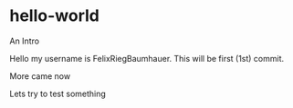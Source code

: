 # hello-world
An Intro

Hello my username is FelixRiegBaumhauer.
This will be first (1st) commit.

More came now

Lets try to test something
